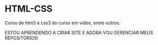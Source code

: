 # HTML-CSS
 Curso de htm5 e css3 do curso em vídeo, entre outros.


ESTOU APRENDENDO A CRIAR SITE E AGORA VOU GERENCIAR MEUS REPOSITÓRIOS!